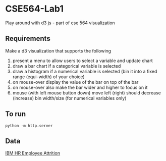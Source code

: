 # CSE564-Lab1
Play around with d3 js - part of cse 564 visualization

## Requirements
Make a d3 visualization that supports the following
1. present a menu to allow users to select a variable and update chart
2. draw a bar chart if a categorical variable is selected
3. draw a histogram if a numerical variable is selected (bin it into a
fixed range (equi-width) of your choice)
4. on mouse-over display the value of the bar on top of the bar
5. on mouse-over also make the bar wider and higher to focus on it
6. mouse (with left mouse button down) move left (right) should
decrease (increase) bin width/size (for numerical variables only)

## To run
```
python -m http.server
```

## Data
[IBM HR Employee Attrition](https://www.kaggle.com/pavansubhasht/ibm-hr-analytics-attrition-dataset)
